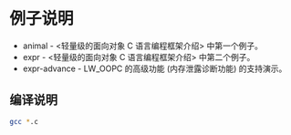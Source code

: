 # 例子说明

* animal - <轻量级的面向对象 C 语言编程框架介绍> 中第一个例子。
* expr - <轻量级的面向对象 C 语言编程框架介绍> 中第二个例子。
* expr-advance - LW_OOPC 的高级功能 (内存泄露诊断功能) 的支持演示。

## 编译说明

```sh
gcc *.c
```
